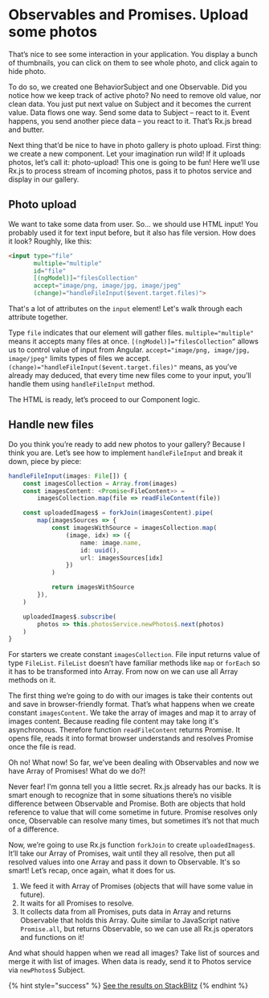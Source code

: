 # Observables and Promises. Upload some photos
That’s nice to see some interaction in your application. You display a bunch of thumbnails, you can click on them to see whole photo, and click again to hide photo. 

To do so, we created one BehaviorSubject and one Observable. Did you notice how we keep track of active photo? No need to remove old value, nor clean data. You just put next value on Subject and it becomes the current value. Data flows one way. Send some data to Subject – react to it. Event happens, you send another piece data – you react to it. That’s Rx.js bread and butter.

Next thing that’d be nice to have in photo gallery is photo upload. First thing: we create a new component. Let your imagination run wild! If it uploads photos, let’s call it: photo-upload! This one is going to be fun! Here we’ll use Rx.js to process stream of incoming photos, pass it to photos service and display in our gallery.

## Photo upload
We want to take some data from user. So… we should use HTML input! You probably used it for text input before, but it also has file version. How does it look? Roughly, like this:

```html
<input type="file"
       multiple="multiple"
       id="file"
       [(ngModel)]="filesCollection"
       accept="image/png, image/jpg, image/jpeg"
       (change)="handleFileInput($event.target.files)">
```

That's a lot of attributes on the `input` element! Let's walk through each attribute together.

Type `file` indicates that our element will gather files. `multiple="multiple"` means it accepts many files at once. `[(ngModel)]="filesCollection”` allows us to control value of input from Angular. `accept="image/png, image/jpg, image/jpeg"` limits types of files we accept. `(change)="handleFileInput($event.target.files)"` means, as you’ve already may deduced, that every time new files come to your input, you’ll handle them using `handleFileInput` method. 

The HTML is ready, let’s proceed to our Component logic.

## Handle new files
Do you think you’re ready to add new photos to your gallery? Because I think you are. Let’s see how to implement `handleFileInput` and break it down, piece by piece:

```typescript
handleFileInput(images: File[]) {
    const imagesCollection = Array.from(images)
    const imagesContent: <Promise<FileContent>> =
        imagesCollection.map(file => readFileContent(file))

    const uploadedImages$ = forkJoin(imagesContent).pipe(
        map(imagesSources => {
            const imagesWithSource = imagesCollection.map(
                (image, idx) => ({
                    name: image.name,
                    id: uuid(),
                    url: imagesSources[idx]
                })
            )

            return imagesWithSource
        }),
    )

    uploadedImages$.subscribe(
        photos => this.photosService.newPhotos$.next(photos)
    )
}
```

For starters we create constant `imagesCollection`. File input returns value of type `FileList`. `FileList` doesn’t have familiar methods like `map` or `forEach` so it has to be transformed into Array. From now on we can use all Array methods on it.

The first thing we’re going to do with our images is take their contents out and save in browser-friendly format. That’s what happens when we create constant `imagesContent`. We take the array of images and map it to array of images content. Because reading file content may take long it's asynchronous. Therefore function `readFileContent` returns Promise. It opens file, reads it into format browser understands and resolves Promise once the file is read.

Oh no! What now! So far, we’ve been dealing with Observables and now we have Array of Promises! What do we do?!

Never fear! I’m gonna tell you a little secret. Rx.js already has our backs. It is smart enough to recognize that in some situations there’s no visible difference between Observable and Promise. Both are objects that hold reference to value that will come sometime in future. Promise resolves only once, Observable can resolve many times, but sometimes it’s not that much of a difference.

Now, we’re going to use Rx.js function `forkJoin` to create `uploadedImages$`. It’ll take our Array of Promises, wait until they all resolve, then put all resolved values into one Array and pass it down to Observable. It's so smart! Let’s recap, once again, what it does for us.
1. We feed it with Array of Promises (objects that will have some value in future).
2. It waits for all Promises to resolve.
3. It collects data from all Promises, puts data in Array and returns Observable that holds this Array. Quite similar to JavaScript native `Promise.all`, but returns Observable, so we can use all Rx.js operators and functions on it!

And what should happen when we read all images? Take list of sources and merge it with list of images. When data is ready, send it to Photos service via `newPhotos$` Subject.

{% hint style="success" %}
[See the results on StackBlitz](https://stackblitz.com/github/jonki/observable-gallery/tree/master/examples/3_02_upload-photos)
{% endhint %}
